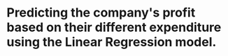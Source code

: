 # Predicting the company's profit based on their different expenditure using the Linear Regression model.
